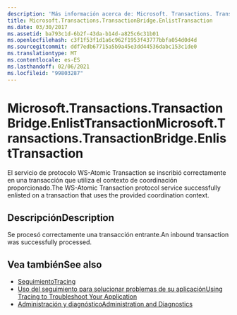 ```yaml
---
description: 'Más información acerca de: Microsoft. Transactions. TransactionBridge. EnlistTransaction'
title: Microsoft.Transactions.TransactionBridge.EnlistTransaction
ms.date: 03/30/2017
ms.assetid: ba793c1d-6b2f-43da-b14d-a825c6c31b01
ms.openlocfilehash: c3f1f53f1d1a6c962f1953f43777bbfa054d0d4d
ms.sourcegitcommit: ddf7edb67715a5b9a45e3dd44536dabc153c1de0
ms.translationtype: MT
ms.contentlocale: es-ES
ms.lasthandoff: 02/06/2021
ms.locfileid: "99803287"
---
```

# <a name="microsofttransactionstransactionbridgeenlisttransaction"></a><span data-ttu-id="0455d-103">Microsoft.Transactions.TransactionBridge.EnlistTransaction</span><span class="sxs-lookup"><span data-stu-id="0455d-103">Microsoft.Transactions.TransactionBridge.EnlistTransaction</span></span>

<span data-ttu-id="0455d-104">El servicio de protocolo WS-Atomic Transaction se inscribió correctamente en una transacción que utiliza el contexto de coordinación proporcionado.</span><span class="sxs-lookup"><span data-stu-id="0455d-104">The WS-Atomic Transaction protocol service successfully enlisted on a transaction that uses the provided coordination context.</span></span>  
  
## <a name="description"></a><span data-ttu-id="0455d-105">Descripción</span><span class="sxs-lookup"><span data-stu-id="0455d-105">Description</span></span>  

 <span data-ttu-id="0455d-106">Se procesó correctamente una transacción entrante.</span><span class="sxs-lookup"><span data-stu-id="0455d-106">An inbound transaction was successfully processed.</span></span>  
  
## <a name="see-also"></a><span data-ttu-id="0455d-107">Vea también</span><span class="sxs-lookup"><span data-stu-id="0455d-107">See also</span></span>

- [<span data-ttu-id="0455d-108">Seguimiento</span><span class="sxs-lookup"><span data-stu-id="0455d-108">Tracing</span></span>](index.md)
- [<span data-ttu-id="0455d-109">Uso del seguimiento para solucionar problemas de su aplicación</span><span class="sxs-lookup"><span data-stu-id="0455d-109">Using Tracing to Troubleshoot Your Application</span></span>](using-tracing-to-troubleshoot-your-application.md)
- [<span data-ttu-id="0455d-110">Administración y diagnóstico</span><span class="sxs-lookup"><span data-stu-id="0455d-110">Administration and Diagnostics</span></span>](../index.md)
